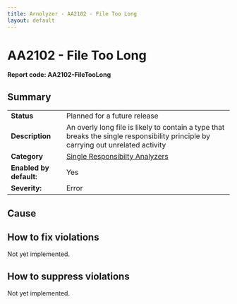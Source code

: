 ```yaml
---
title: Arnolyzer - AA2102 - File Too Long
layout: default
---
```

# AA2102 - File Too Long #
**Report code: AA2102-FileTooLong**

## Summary ##
<table>
<tr>
  <td><strong>Status</strong></td>
  <td>Planned for a future release</td>
</tr>
<tr>
  <td><strong>Description</strong></td>
  <td>An overly long file is likely to contain a type that breaks the single responsibility principle by carrying out unrelated activity</td>
</tr>
<tr>
  <td><strong>Category</strong></td>
  <td><a href="SingleResponsibiltyAnalyzers.html">Single Responsibilty Analyzers</a></td>
</tr>
<tr>
  <td><strong>Enabled by default:</strong></td>
  <td>Yes</td>
</tr>
<tr>
  <td><strong>Severity:</strong></td>
  <td>Error</td>
</tr>
</table>

## Cause ##



## How to fix violations ##

Not yet implemented.

## How to suppress violations ##

Not yet implemented.
